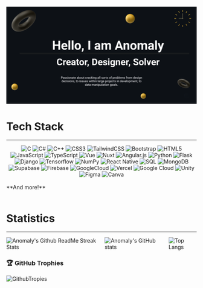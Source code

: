 
![Banner](./assets/banner.png)

# Tech Stack
---
<div align="center">
    <img src="https://img.shields.io/badge/c-%2300599C.svg?style=for-the-badge&logo=c&logoColor=white" alt="C" />
    <img src="https://img.shields.io/badge/c%23-%23239120.svg?style=for-the-badge&logo=c-sharp&logoColor=white" alt="C#" />
    <img src="https://img.shields.io/badge/c++-%2300599C.svg?style=for-the-badge&logo=c%2B%2B&logoColor=white" alt="C++" />
    <img src="https://img.shields.io/badge/css3-%231572B6.svg?style=for-the-badge&logo=css3&logoColor=white" alt="CSS3" />
    <img src="https://img.shields.io/badge/tailwindcss-%2338B2AC.svg?style=for-the-badge&logo=tailwind-css&logoColor=white" alt="TailwindCSS" />
    <img src="https://img.shields.io/badge/bootstrap-%23563D7C.svg?style=for-the-badge&logo=bootstrap&logoColor=white" alt="Bootstrap" />
    <img src="https://img.shields.io/badge/html5-%23E34F26.svg?style=for-the-badge&logo=html5&logoColor=white" alt="HTML5" />
    <img src="https://img.shields.io/badge/javascript-%23323330.svg?style=for-the-badge&logo=javascript&logoColor=%23F7DF1E" alt="JavaScript" />
    <img src="https://img.shields.io/badge/typescript-%23007ACC.svg?style=for-the-badge&logo=typescript&logoColor=white" alt="TypeScript" />
    <img src="https://img.shields.io/badge/Vue-%2320232a.svg?style=for-the-badge&logo=Vue.js&logoColor=%23" alt="Vue" />
    <img src="https://img.shields.io/badge/Nuxt-%2320232a.svg?style=for-the-badge&logo=Nuxt.js&logoColor=%23" alt="Nuxt" />
    <img src="https://img.shields.io/badge/Angular-%23E23237.svg?style=for-the-badge&logo=Angular&logoColor=white" alt="Angular.js" />
    <img src="https://img.shields.io/badge/python-3670A0?style=for-the-badge&logo=python&logoColor=ffdd54" alt="Python" />
    <img src="https://img.shields.io/badge/flask-000000?style=for-the-badge&logo=flask&logoColor=ffffff" alt="Flask" />
    <img src="https://img.shields.io/badge/django-%23092E20.svg?style=for-the-badge&logo=django&logoColor=white" alt="Django" />
    <img src="https://img.shields.io/badge/Tensorflow-%23474747.svg?style=for-the-badge&logo=Tensorflow&logoColor=%23" alt="Tensorflow" />
    <img src="https://img.shields.io/badge/numpy-%23013243.svg?style=for-the-badge&logo=numpy&logoColor=white" alt="NumPy" />
    <img src="https://img.shields.io/badge/react%20&%20react_native-%2320232a.svg?style=for-the-badge&logo=react&logoColor=%2361DAFB" alt="React Native" />
    <img src="https://img.shields.io/badge/mysql-%2300f.svg?style=for-the-badge&logo=mysql&logoColor=white" alt="SQL" />
    <img src="https://img.shields.io/badge/MongoDB-%234ea94b.svg?style=for-the-badge&logo=mongodb&logoColor=white" alt="MongoDB" />
    <img src="https://img.shields.io/badge/Supabase-%2320232a.svg?style=for-the-badge&logo=Supabase&logoColor=%23" alt="Supabase" />
    <img src="https://img.shields.io/badge/Firebase-%23ad9223.svg?style=for-the-badge&logo=Firebase&logoColor=DD2C00" alt="Firebase" />
    <img src="https://img.shields.io/badge/GoogleCloud-%234285F4.svg?style=for-the-badge&logo=GoogleCloud&logoColor=ED8B00" alt="GoogleCloud" />
    <img src="https://img.shields.io/badge/vercel-%23000000.svg?style=for-the-badge&logo=vercel&logoColor=white" alt="Vercel" />
    <img src="https://img.shields.io/badge/Google%20Cloud-%234285F4.svg?style=for-the-badge&logo=google-cloud&logoColor=white" alt="Google Cloud" />
    <img src="https://img.shields.io/badge/Unity-%2320232a.svg?style=for-the-badge&logo=Unity&logoColor=%23" alt="Unity" />
    <img src="https://img.shields.io/badge/figma-%23F24E1E.svg?style=for-the-badge&logo=figma&logoColor=white" alt="Figma" />
    <img src="https://img.shields.io/badge/Canva-%2300C4CC.svg?style=for-the-badge&logo=Canva&logoColor=white" alt="Canva" />
</div>

<br>
**And more!**

<br>
<br>


# Statistics
---

<div style="display: flex; flex-direction: row;">
    <img src="https://github-readme-streak-stats.herokuapp.com?user=Anomaly-1&theme=highcontrast" alt="Anomaly's Github ReadMe Streak Stats" style="margin-right: 20px;">
    <img src="https://github-readme-stats.vercel.app/api?username=anomaly-1&show_icons=true&theme=blue_navy" alt="Anomaly's GitHub stats" style="margin-right: 20px;" />
    <img src="https://github-readme-stats.vercel.app/api/top-langs/?username=anuraghazra&hide_progress=true&theme=blue_navy" alt="Top Langs" />
</div>


### 🏆 GitHub Trophies
![GithubTropies](https://github-profile-trophy.vercel.app/?username=Anomaly-1&theme=radical&no-frame=false&no-bg=true&margin-w=4)

<br>
